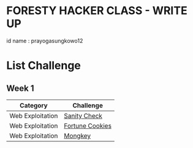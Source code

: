 # FORESTY HACKER CLASS - WRITE UP
id name : prayogasungkowo12

# List Challenge

## Week 1
| Category | Challenge |
| --- | --- |
| Web Exploitation | [Sanity Check](https://github.com/yogasungkowo/CTF-WRITEUP/blob/e701802d66e696b2df69a7ef0c547b5e90b1340f/Sanity_Check.md)
| Web Exploitation | [Fortune Cookies](https://github.com/yogasungkowo/CTF-WRITEUP/blob/159ec27567433d31ea4e329e6196d430680e6560/Fortune_Cookies.md)
| Web Exploitation | [Mongkey](https://github.com/yogasungkowo/CTF-WRITEUP/blob/f6af2cb48c8ae73f3ff27ddb6079f33bb96306b5/Mongkey)




